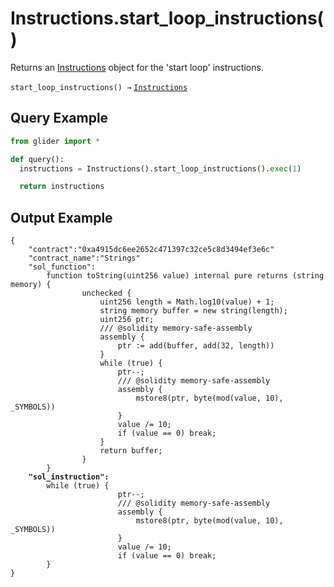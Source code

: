 # Instructions.start\_loop\_instructions()

Returns an [Instructions](./) object for the 'start loop' instructions.

`start_loop_instructions() →` [`Instructions`](./)

## Query Example

```python
from glider import *

def query():
  instructions = Instructions().start_loop_instructions().exec(1)

  return instructions
```

## Output Example

<pre class="language-solidity"><code class="lang-solidity">{
    "contract":"0xa4915dc6ee2652c471397c32ce5c8d3494ef3e6c"
    "contract_name":"Strings"
    "sol_function":
        function toString(uint256 value) internal pure returns (string memory) {
                unchecked {
                    uint256 length = Math.log10(value) + 1;
                    string memory buffer = new string(length);
                    uint256 ptr;
                    /// @solidity memory-safe-assembly
                    assembly {
                        ptr := add(buffer, add(32, length))
                    }
                    while (true) {
                        ptr--;
                        /// @solidity memory-safe-assembly
                        assembly {
                            mstore8(ptr, byte(mod(value, 10), _SYMBOLS))
                        }
                        value /= 10;
                        if (value == 0) break;
                    }
                    return buffer;
                }
        }
<strong>    "sol_instruction":
</strong>        while (true) {
                        ptr--;
                        /// @solidity memory-safe-assembly
                        assembly {
                            mstore8(ptr, byte(mod(value, 10), _SYMBOLS))
                        }
                        value /= 10;
                        if (value == 0) break;
        }
}
</code></pre>
